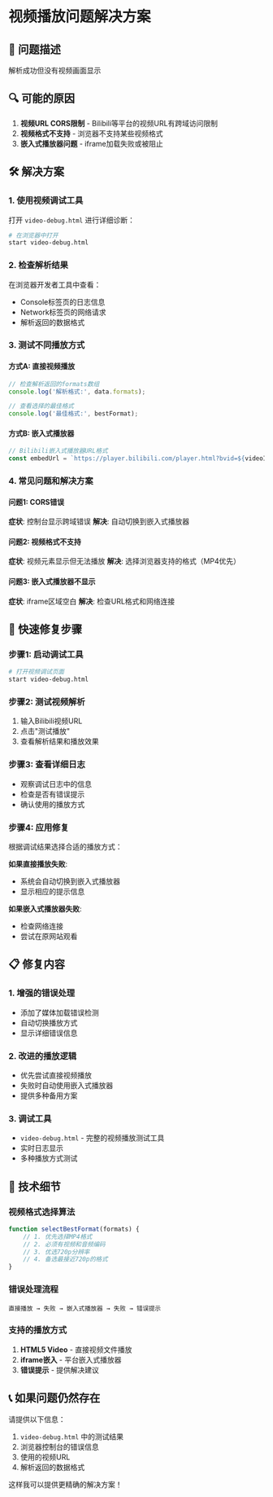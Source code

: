 # 视频播放问题解决方案

## 🎯 问题描述
解析成功但没有视频画面显示

## 🔍 可能的原因
1. **视频URL CORS限制** - Bilibili等平台的视频URL有跨域访问限制
2. **视频格式不支持** - 浏览器不支持某些视频格式
3. **嵌入式播放器问题** - iframe加载失败或被阻止

## 🛠️ 解决方案

### 1. 使用视频调试工具
打开 `video-debug.html` 进行详细诊断：
```bash
# 在浏览器中打开
start video-debug.html
```

### 2. 检查解析结果
在浏览器开发者工具中查看：
- Console标签页的日志信息
- Network标签页的网络请求
- 解析返回的数据格式

### 3. 测试不同播放方式

#### 方式A: 直接视频播放
```javascript
// 检查解析返回的formats数组
console.log('解析格式:', data.formats);

// 查看选择的最佳格式
console.log('最佳格式:', bestFormat);
```

#### 方式B: 嵌入式播放器
```javascript
// Bilibili嵌入式播放器URL格式
const embedUrl = `https://player.bilibili.com/player.html?bvid=${videoId}&autoplay=1`;
```

### 4. 常见问题和解决方案

#### 问题1: CORS错误
**症状**: 控制台显示跨域错误
**解决**: 自动切换到嵌入式播放器

#### 问题2: 视频格式不支持
**症状**: 视频元素显示但无法播放
**解决**: 选择浏览器支持的格式（MP4优先）

#### 问题3: 嵌入式播放器不显示
**症状**: iframe区域空白
**解决**: 检查URL格式和网络连接

## 🚀 快速修复步骤

### 步骤1: 启动调试工具
```bash
# 打开视频调试页面
start video-debug.html
```

### 步骤2: 测试视频解析
1. 输入Bilibili视频URL
2. 点击"测试播放"
3. 查看解析结果和播放效果

### 步骤3: 查看详细日志
- 观察调试日志中的信息
- 检查是否有错误提示
- 确认使用的播放方式

### 步骤4: 应用修复
根据调试结果选择合适的播放方式：

**如果直接播放失败**:
- 系统会自动切换到嵌入式播放器
- 显示相应的提示信息

**如果嵌入式播放器失败**:
- 检查网络连接
- 尝试在原网站观看

## 📋 修复内容

### 1. 增强的错误处理
- 添加了媒体加载错误检测
- 自动切换播放方式
- 显示详细错误信息

### 2. 改进的播放逻辑
- 优先尝试直接视频播放
- 失败时自动使用嵌入式播放器
- 提供多种备用方案

### 3. 调试工具
- `video-debug.html` - 完整的视频播放测试工具
- 实时日志显示
- 多种播放方式测试

## 🔧 技术细节

### 视频格式选择算法
```javascript
function selectBestFormat(formats) {
    // 1. 优先选择MP4格式
    // 2. 必须有视频和音频编码
    // 3. 优选720p分辨率
    // 4. 备选最接近720p的格式
}
```

### 错误处理流程
```
直接播放 → 失败 → 嵌入式播放器 → 失败 → 错误提示
```

### 支持的播放方式
1. **HTML5 Video** - 直接视频文件播放
2. **iframe嵌入** - 平台嵌入式播放器
3. **错误提示** - 提供解决建议

## 📞 如果问题仍然存在

请提供以下信息：
1. `video-debug.html` 中的测试结果
2. 浏览器控制台的错误信息
3. 使用的视频URL
4. 解析返回的数据格式

这样我可以提供更精确的解决方案！